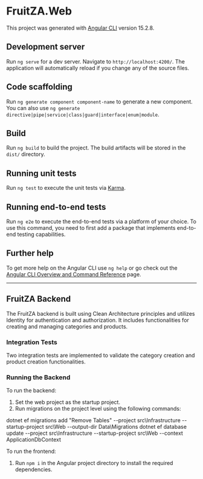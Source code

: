 # FruitZA.Web

This project was generated with [Angular CLI](https://github.com/angular/angular-cli) version 15.2.8.

## Development server

Run `ng serve` for a dev server. Navigate to `http://localhost:4200/`. The application will automatically reload if you change any of the source files.

## Code scaffolding

Run `ng generate component component-name` to generate a new component. You can also use `ng generate directive|pipe|service|class|guard|interface|enum|module`.

## Build

Run `ng build` to build the project. The build artifacts will be stored in the `dist/` directory.

## Running unit tests

Run `ng test` to execute the unit tests via [Karma](https://karma-runner.github.io).

## Running end-to-end tests

Run `ng e2e` to execute the end-to-end tests via a platform of your choice. To use this command, you need to first add a package that implements end-to-end testing capabilities.

## Further help

To get more help on the Angular CLI use `ng help` or go check out the [Angular CLI Overview and Command Reference](https://angular.io/cli) page.

---

## FruitZA Backend

The FruitZA backend is built using Clean Architecture principles and utilizes Identity for authentication and authorization. It includes functionalities for creating and managing categories and products.

### Integration Tests

Two integration tests are implemented to validate the category creation and product creation functionalities.

### Running the Backend

To run the backend:
1. Set the web project as the startup project.
2. Run migrations on the project level using the following commands:

dotnet ef migrations add "Remove Tables" --project src\Infrastructure --startup-project src\Web --output-dir Data\Migrations
dotnet ef database update --project src\Infrastructure --startup-project src\Web --context ApplicationDbContext

To run the frontend:
1. Run `npm i` in the Angular project directory to install the required dependencies.
